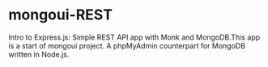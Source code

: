 # mongoui-REST
Intro to Express.js: Simple REST API app with Monk and MongoDB.This app is a start of mongoui project. A phpMyAdmin counterpart for MongoDB written in Node.js.
